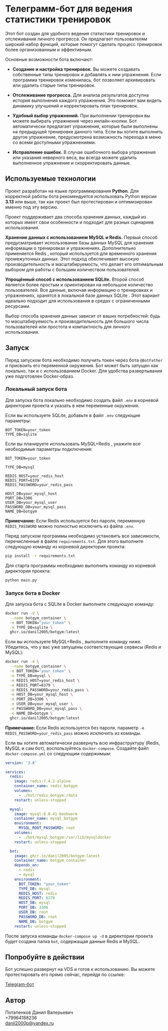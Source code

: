 # Телеграмм-бот для ведения статистики тренировок

Этот бот создан для удобного ведения статистики тренировок и отслеживания личного прогресса. Он предлагает пользователям широкий набор функций, которые помогут сделать процесс тренировок более организованным и эффективным.

Основные возможности бота включают:

- **Создание и настройка тренировок.** Вы можете создавать собственные типы тренировок и добавлять к ним упражнения. Если программа тренировок изменилась, бот позволяет архивировать или удалить старые типы тренировок.

- **Отслеживание прогресса.** Для анализа результатов доступна история выполнения каждого упражнения. Это поможет вам видеть динамику улучшений и корректировать план тренировок.

- **Удобный выбор упражнений.** При выполнении тренировки вы можете выбирать упражнения через инлайн-кнопки. Бот автоматически предлагает упражнения, которые были выполнены на предыдущей тренировке данного типа. Если вы хотите выполнить другое упражнение, предусмотрена возможность перехода в меню со всеми доступными упражнениями.

- **Исправление ошибок.** В случае ошибочного выбора упражнения или указания неверного веса, вы всегда можете удалить выполненное упражнение и скорректировать данные.


## Используемые технологии

Проект разработан на языке программирования **Python**. Для корректной работы бота рекомендуется использовать Python версии **3.13** или выше, так как проект был протестирован и оптимизирован именно под эту версию.

Проект поддерживает два способа хранения данных, каждый из которых имеет свои особенности и подходит для разных сценариев использования.

**Хранение данных с использованием MySQL и Redis.** Первый способ предусматривает использование базы данных MySQL для хранения информации о тренировках и упражнениях. Дополнительно применяется Redis , который используется для временного хранения промежуточных данных. Этот подход обеспечивает высокую производительность и масштабируемость, что делает его оптимальным выбором для работы с большим количеством пользователей.

**Упрощённый способ с использованием SQLite.** Второй способ является более простым и ориентирован на небольшое количество пользователей. Все данные, включая информацию о тренировках и упражнениях, хранятся в локальной базе данных SQLite . Этот вариант идеально подходит для использования в средах с ограниченными ресурсами.

Выбор способа хранения данных зависит от ваших потребностей: будь то масштабируемость и производительность для большого числа пользователей или простота и компактность для личного использования.


## Запуск

Перед запуском бота необходимо получить токен через бота `@BotFather` и присвоить его переменной окружения. Бот может быть запущен как локально, так и с использованием Docker. Для удобства развертывания уже подготовлен Docker-образ.

### Локальный запуск бота

Для запуска бота локально необходимо создать файл `.env` в корневой директории проекта и указать в нем переменные окружения.

Если вы используете SQLite, добавьте в файл `.env` следующие параметры:

```env
BOT_TOKEN=your_token
TYPE_DB=sqlite
```

Если вы планируете использовать MySQL+Redis , укажите все необходимые параметры подключения:

```env
BOT_TOKEN=your_token

TYPE_DB=mysql

REDIS_HOST=your_redis_host
REDIS_PORT=6379
REDIS_PASSWORD=your_redis_pass

HOST_DB=your_mysql_host
PORT_DB=3306
USER_DB=your_mysql_user
PASSWORD_DB=your_mysql_pass
NAME_DB=botgym
```
**Примечание:** Если Redis используется без пароля, переменную `REDIS_PASSWORD` можно полностью исключить из файла `.env`.

Перед запуском программы необходимо установить все зависимости, перечисленные в файле `requirements.txt`. Для этого выполните следующую команду из корневой директории проекта:

```bash
pip install -r requirements.txt
```

Для старта программы необходимо выполнить команду из корневой директории проекта:

```bash
python main.py
```

### Запуск бота в Docker

Для запуска бота с SQLite в Docker выполните следующую команду:

```bash
docker run -d \
  --name botgym_container \
  -e BOT_TOKEN="your_token" \
  -e TYPE_DB=sqlite \
  ghcr.io/danil2005/botgym:latest
```

Если вы используете MySQL+Redis , выполните команду ниже. Убедитесь, что у вас уже запущены соответствующие сервисы (Redis и MySQL):

```bash
docker run -d \
  --name botgym_container \
  -e BOT_TOKEN="your_token" \
  -e TYPE_DB=mysql \
  -e REDIS_HOST=your_redis_host \
  -e REDIS_PORT=6379 \
  -e REDIS_PASSWORD=your_redis_pass \
  -e HOST_DB=your_mysql_host \
  -e PORT_DB=3306 \
  -e USER_DB=your_mysql_user \
  -e PASSWORD_DB=your_mysql_pass \
  -e NAME_DB=botgym \
  ghcr.io/danil2005/botgym:latest
```
**Примечание:** Если Redis используется без пароля, параметр `-e REDIS_PASSWORD=your_redis_pass` можно исключить из команды. 

Если вы хотите автоматически развернуть всю инфраструктуру (Redis, MySQL и сам бот), воспользуйтесь `docker-compose`. Создайте файл `docker-compose.yml` со следующим содержимым:

```yaml
version: '3.8'

services:
  redis:
    image: redis:7.4.2-alpine
    container_name: redis_botgym
    volumes:
      - ./bot/redis_botgym:/data
    restart: unless-stopped

  mysql:
    image: mysql:8.0.41-bookworm
    container_name: mysql_botgym
    environment:
      MYSQL_ROOT_PASSWORD: root
    volumes:
      - ./bot/mysql_botgym:/var/lib/mysqldocker
    restart: unless-stopped

  bot:
    image: ghcr.io/danil2005/botgym:latest
    container_name: botgym_container
    depends_on:
      - redis
      - mysql
    environment:
      BOT_TOKEN: "your_token"
      TYPE_DB: mysql
      REDIS_HOST: redis
      REDIS_PORT: 6379
      HOST_DB: mysql
      PORT_DB: 3306
      USER_DB: root
      PASSWORD_DB: root
      NAME_DB: botgym
    restart: unless-stopped
```
После запуска команды `docker-compose up -d` в директории проекта будет создана папка `bot`, содержащая данные Redis и MySQL.

## Попробуйте в действии

Бот успешно развернут на VDS и готов к использованию. Вы можете протестировать его прямо сейчас, перейдя по ссылке:

[Telegram-бот](https://t.me/Workout_statistic_bot "Telegram бот")

## Автор

Потапенков Данил Валерьевич  
+79964188236  
danil2000p@yandex.ru  






